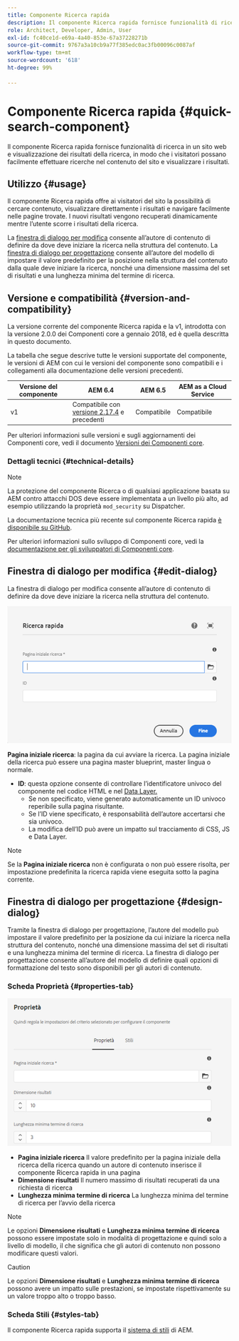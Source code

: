 ```yaml
---
title: Componente Ricerca rapida
description: Il componente Ricerca rapida fornisce funzionalità di ricerca in un sito web e visualizzazione dei risultati della ricerca, in modo che i visitatori possano effettuare ricerche nel sito e filtrare i risultati.
role: Architect, Developer, Admin, User
exl-id: fc40ce1d-e69a-4a40-853e-67a37228271b
source-git-commit: 9767a3a10cb9a77f385edc0ac3fb00096c0087af
workflow-type: tm+mt
source-wordcount: '618'
ht-degree: 99%

---
```


# Componente Ricerca rapida {#quick-search-component}

Il componente Ricerca rapida fornisce funzionalità di ricerca in un sito web e visualizzazione dei risultati della ricerca, in modo che i visitatori possano facilmente effettuare ricerche nel contenuto del sito e visualizzare i risultati.

## Utilizzo {#usage}

Il componente Ricerca rapida offre ai visitatori del sito la possibilità di cercare contenuto, visualizzare direttamente i risultati e navigare facilmente nelle pagine trovate. I nuovi risultati vengono recuperati dinamicamente mentre l’utente scorre i risultati della ricerca.

La [finestra di dialogo per modifica](#edit-dialog) consente all’autore di contenuto di definire da dove deve iniziare la ricerca nella struttura del contenuto. La [finestra di dialogo per progettazione](#design-dialog) consente all’autore del modello di impostare il valore predefinito per la posizione nella struttura del contenuto dalla quale deve iniziare la ricerca, nonché una dimensione massima del set di risultati e una lunghezza minima del termine di ricerca.

## Versione e compatibilità {#version-and-compatibility}

La versione corrente del componente Ricerca rapida e la v1, introdotta con la versione 2.0.0 dei Componenti core a gennaio 2018, ed è quella descritta in questo documento.

La tabella che segue descrive tutte le versioni supportate del componente, le versioni di AEM con cui le versioni del componente sono compatibili e i collegamenti alla documentazione delle versioni precedenti.

| Versione del componente | AEM 6.4 | AEM 6.5 | AEM as a Cloud Service |
|--- |--- |--- |---|
| v1 | Compatibile con<br>[versione 2.17.4](/help/versions.md) e precedenti | Compatibile | Compatibile |

Per ulteriori informazioni sulle versioni e sugli aggiornamenti dei Componenti core, vedi il documento [Versioni dei Componenti core](/help/versions.md).

### Dettagli tecnici {#technical-details}

>[!NOTE]
>
>La protezione del componente Ricerca o di qualsiasi applicazione basata su AEM contro attacchi DOS deve essere implementata a un livello più alto, ad esempio utilizzando la proprietà `mod_security` su Dispatcher.

La documentazione tecnica più recente sul componente Ricerca rapida [è disponibile su GitHub](https://adobe.com/go/aem_cmp_tech_search_v1_it).

Per ulteriori informazioni sullo sviluppo di Componenti core, vedi la [documentazione per gli sviluppatori di Componenti core](/help/developing/overview.md).

## Finestra di dialogo per modifica {#edit-dialog}

La finestra di dialogo per modifica consente all’autore di contenuto di definire da dove deve iniziare la ricerca nella struttura del contenuto.

![Finestra di dialogo per modifica del componente Ricerca rapida](/help/assets/quick-search-edit.png)

**Pagina iniziale ricerca**: la pagina da cui avviare la ricerca. La pagina iniziale della ricerca può essere una pagina master blueprint, master lingua o normale.
* **ID**: questa opzione consente di controllare l’identificatore univoco del componente nel codice HTML e nel [Data Layer.](/help/developing/data-layer/overview.md)
   * Se non specificato, viene generato automaticamente un ID univoco reperibile sulla pagina risultante.
   * Se l’ID viene specificato, è responsabilità dell’autore accertarsi che sia univoco.
   * La modifica dell’ID può avere un impatto sul tracciamento di CSS, JS e Data Layer.

>[!NOTE]
>
>Se la **Pagina iniziale ricerca** non è configurata o non può essere risolta, per impostazione predefinita la ricerca rapida viene eseguita sotto la pagina corrente.

## Finestra di dialogo per progettazione {#design-dialog}

Tramite la finestra di dialogo per progettazione, l’autore del modello può impostare il valore predefinito per la posizione da cui iniziare la ricerca nella struttura del contenuto, nonché una dimensione massima del set di risultati e una lunghezza minima del termine di ricerca. La finestra di dialogo per progettazione consente all’autore del modello di definire quali opzioni di formattazione del testo sono disponibili per gli autori di contenuto.

### Scheda Proprietà {#properties-tab}

![Finestra di dialogo per progettazione del componente Ricerca rapida](/help/assets/quick-search-design.png)

* **Pagina iniziale ricerca**
Il valore predefinito per la pagina iniziale della ricerca della ricerca quando un autore di contenuto inserisce il componente Ricerca rapida in una pagina
* **Dimensione risultati**
Il numero massimo di risultati recuperati da una richiesta di ricerca
* **Lunghezza minima termine di ricerca**
La lunghezza minima del termine di ricerca per l’avvio della ricerca

>[!NOTE]
>
>Le opzioni **Dimensione risultati** e **Lunghezza minima termine di ricerca** possono essere impostate solo in modalità di progettazione e quindi solo a livello di modello, il che significa che gli autori di contenuto non possono modificare questi valori.

>[!CAUTION]
>
>Le opzioni **Dimensione risultati** e **Lunghezza minima termine di ricerca** possono avere un impatto sulle prestazioni, se impostate rispettivamente su un valore troppo alto o troppo basso.

### Scheda Stili {#styles-tab}

Il componente Ricerca rapida supporta il [sistema di stili](/help/get-started/authoring.md#component-styling) di AEM.

